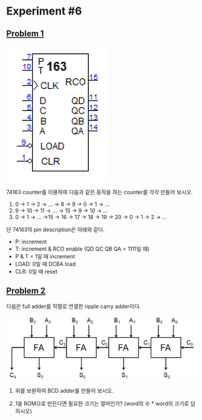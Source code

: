# Experiment #6

## [Problem 1](problem1.md)

![74163](img/74163.png)

74163 counter를 이용하여 다음과 같은 동작을 하는 counter를 각각 만들어 보시오.

1. 0 → 1 → 2 → ... → 8 → 9 → 0 → 1 → ...
2. 9 → 10 → 11 → ... → 15 → 9 → 10 → ...
3. 0 → 1 → ... →15 → 16 → 17 → 18 → 19 → 20 → 0 → 1 → 2 → ...

단 74163의 pin description은 아래와 같다.

- P: increment
- T: increment & RCO enable (QD QC QB QA = 1111일 때)
- P & T = 1일 때 increment
- LOAD: 0일 때 DCBA load
- CLR: 0일 때 reset

## [Problem 2](problem2.md)

다음은 full adder를 직렬로 연결한 ripple carry adder이다.

![ripple_carry_adder](img/ripple_carry_adder.png)

1. 위를 보완하여 BCD adder를 만들어 보시오.

2. 1을 ROM으로 만든다면 필요한 크기는 얼마인가? (word의 수 \* word의 크기로 답하시오)
